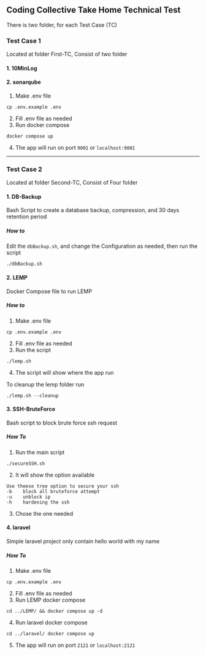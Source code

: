 ## Coding Collective Take Home Technical Test
There is two folder, for each Test Case (TC)


### Test Case 1
Located at folder First-TC, Consist of two folder
#### 1. 10MinLog

#### 2. sonarqube
1. Make .env file
```
cp .env.example .env
```
2. Fill .env file as needed
3. Run  docker compose
```
docker compose up 
```
4. The app will run on port `9001` or `localhost:9001`

---

### Test Case 2
Located at folder Second-TC, Consist of Four folder
#### 1. DB-Backup
Bash Script to create a database backup, compression, and 30 days retention period
##### How to 
Edit the `dbBackup.sh`, and change the Configuration as needed, then run the script
```
./dbBackup.sh
```
#### 2. LEMP
Docker Compose file to run LEMP
##### How to
1. Make .env file
```
cp .env.example .env
```
2. Fill .env file as needed
3. Run  the script
```
./lemp.sh
```
4. The script will show where the app run

To cleanup the lemp folder run
```
./lemp.sh --cleanup
```

#### 3. SSH-BruteForce
Bash script to block brute force ssh request
##### How To
1. Run the main script
```
./secureSSH.sh
```
2. It will show the option available
```
Use theese tree option to secure your ssh
-b    block all bruteforce attempt
-u    unblock ip
-h    hardening the ssh
```
3. Chose the one needed

#### 4. laravel
Simple laravel project only contain hello world with my name
##### How To
1. Make .env file
```
cp .env.example .env
```
2. Fill .env file as needed
3. Run LEMP docker compose
```
cd ../LEMP/ && docker compose up -d
```
4. Run laravel docker compose
```
cd ../laravel/ docker compose up 
```
5. The app will run on port `2121`  or `localhost:2121`